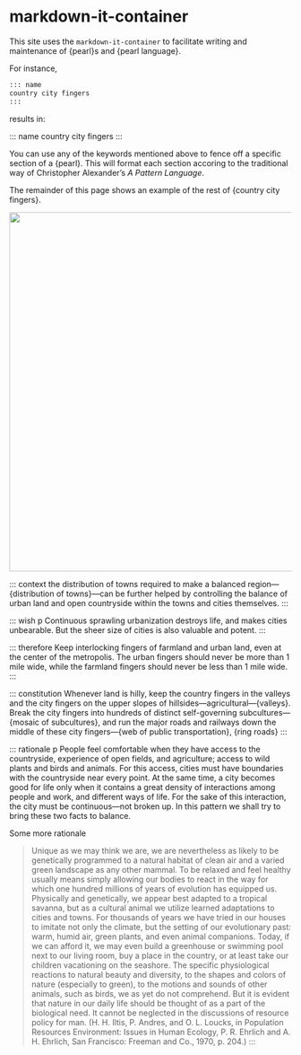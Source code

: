 # markdown-it-container

This site uses the `markdown-it-container` to facilitate writing and maintenance of {pearl}s and {pearl language}.

For instance,
~~~md
::: name
country city fingers
:::
~~~
results in:

::: name
country city fingers
:::

You can use any of the keywords mentioned above to fence off a specific section of a {pearl}. This will format each section accoring to the traditional way of Christopher Alexander’s *A Pattern Language*.

The remainder of this page shows an example of the rest of {country city fingers}.

<image class="hero" src="city-country-fingers-urban-main-street.jpg" width=640>


::: context
the distribution of towns required to make a balanced region—{distribution of towns}—can be further helped by controlling the balance of urban land and open countryside within the towns and cities themselves.
:::

::: wish p
Continuous sprawling urbanization destroys life, and makes cities unbearable. But the sheer size of cities is also valuable and potent.
:::

::: therefore
Keep interlocking fingers of farmland and urban land, even at the center of the metropolis. The urban fingers should never be more than 1 mile wide, while the farmland fingers should never be less than 1 mile wide.
:::

::: constitution
Whenever land is hilly, keep the country fingers in the valleys and the city fingers on the upper slopes of hillsides—agricultural—{valleys}. Break the city fingers into hundreds of distinct self-governing subcultures—{mosaic of subcultures}, and run the major roads and railways down the middle of these city fingers—{web of public transportation}, {ring roads}
:::

::: rationale p
People feel comfortable when they have access to the countryside, experience of open fields, and agriculture; access to wild plants and birds and animals. For this access, cities must have boundaries with the countryside near every point. At the same time, a city becomes good for life only when it contains a great density of interactions among people and work, and different ways of life. For the sake of this interaction, the city must be continuous—not broken up. In this pattern we shall try to bring these two facts to balance.

Some more rationale

> Unique as we may think we are, we are nevertheless as likely to be genetically programmed to a natural habitat of clean air and a varied green landscape as any other mammal. To be relaxed and feel healthy usually means simply allowing our bodies to react in the way for which one hundred millions of years of evolution has equipped us. Physically and genetically, we appear best adapted to a tropical savanna, but as a cultural animal we utilize learned adaptations to cities and towns. For thousands of years we have tried in our houses to imitate not only the climate, but the setting of our evolutionary past: warm, humid air, green plants, and even animal companions. Today, if we can afford it, we may even build a greenhouse or swimming pool next to our living room, buy a place in the country, or at least take our children vacationing on the seashore. The specific physiological reactions to natural beauty and diversity, to the shapes and colors of nature (especially to green), to the motions and sounds of other animals, such as birds, we as yet do not comprehend. But it is evident that nature in our daily life should be thought of as a part of the biological need. It cannot be neglected in the discussions of resource policy for man. (H. H. Iltis, P. Andres, and O. L. Loucks, in <publication>Population Resources Environment: Issues in Human Ecology,</publication> P. R. Ehrlich and A. H. Ehrlich, San Francisco: Freeman and Co., 1970, p. 204.)
:::

